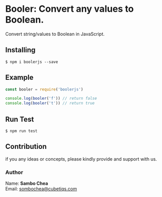 # Booler: Convert any values to Boolean.

Convert string/values to Boolean in JavaScript.

## Installing

```shell
$ npm i boolerjs --save
```

## Example

```js
const booler = require('boolerjs')

console.log(booler('f')) // return false
console.log(booler('t')) // return true
```

## Run Test

```shell
$ npm run test
```

## Contribution

if you any ideas or concepts, please kindly provide and support with us.

### Author

Name: <b>Sambo Chea</b> <br/>
Email: sombochea@cubetiqs.com

